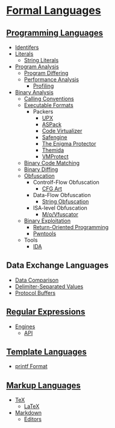 # [Formal Languages](Formal%20Languages.md)
## [Programming Languages](Program/README.md)
- [Identifers](Program/Identifers.md)
- [Literals](Program/Literals/README.md)
  - [String Literals](Program/Literals/Strings.md)
- [Program Analysis](Program/Analysis/README.md)
  - [Program Differing](Program/Analysis/Differing.md)
  - [Performance Analysis](Program/Analysis/Performance/README.md)
    - [Profiling](Program/Analysis/Performance/Profiling.md)
- [Binary Analysis](Program/Binary/README.md)
  - [Calling Conventions](Program/Binary/Calling%20Conventions.md)
  - [Executable Formats](Program/Binary/Executable/README.md)
    - Packers
      - [UPX](Program/Binary/Executable/Packers/UPX/README.md)
      - [ASPack](Program/Binary/Executable/Packers/ASPack/README.md)
      - [Code Virtualizer](Program/Binary/Executable/Packers/Code%20Virtualizer/README.md)
      - [Safengine](Program/Binary/Executable/Packers/Safengine/README.md)
      - [The Enigma Protector](Program/Binary/Executable/Packers/Enigma/README.md)
      - [Themida](Program/Binary/Executable/Packers/Themida/README.md)
      - [VMProtect](Program/Binary/Executable/Packers/VMProtect/README.md)
  - [Binary Code Matching](Program/Binary/Matching.md)
  - [Binary Diffing](Program/Binary/Diffing.md)
  - [Obfuscation](Program/Binary/Obfuscation/README.md)
    - Controlf-Flow Obfuscation
      - [CFG Art](Program/Binary/Obfuscation/Control-Flow/CFG%20Art.md)
    - Data-Flow Obfuscation
      - [String Obfuscation](Program/Binary/Obfuscation/Data/String.md)
    - ISA-level Obfuscation
      - [M/o/Vfuscator](Program/Binary/Obfuscation/ISA/MoVfuscator.md)
  - [Binary Exploitation](Program/Binary/Exploitation/README.md)
    - [Return-Oriented Programming](Program/Binary/Exploitation/Return-Oriented%20Programming.md)
    - [Pwntools](Program/Binary/Exploitation/Pwntools.md)
  - Tools
    - [IDA](Program/Binary/Tools/IDA/README.md)

## Data Exchange Languages
- [Data Comparison](Data/Comparison.md)
- [Delimiter-Separated Values](Data/Delimiter-Separated%20Values.md)
- [Protocol Buffers](Data/Protocol%20Buffers.md)

## [Regular Expressions](Regular/README.md)
- [Engines](Regular/Engines/README.md)
  - [API](Regular/Engines/API.md)

## [Template Languages](Template/README.md)
- [printf Format](Template/printf%20Format.md)

## [Markup Languages](Markup/README.md)
- [TeX](Markup/TeX/README.md)
  - [LaTeX](Markup/TeX/LaTeX.md)
- [Markdown](Markup/Markdown/README.md)
  - [Editors](Markup/Markdown/Editors.md)